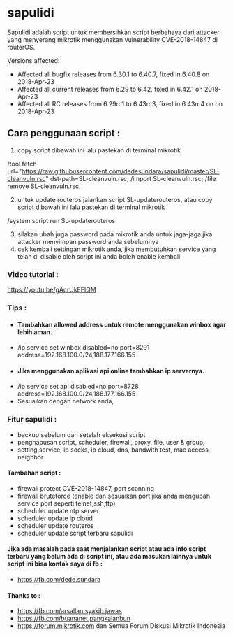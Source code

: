 # sapulidi

Sapulidi adalah script untuk membersihkan script berbahaya dari attacker yang menyerang mikrotik menggunakan vulnerability CVE-2018-14847 di routerOS.

Versions affected:

* Affected all bugfix releases from 6.30.1 to 6.40.7, fixed in 6.40.8 on 2018-Apr-23
* Affected all current releases from 6.29 to 6.42, fixed in 6.42.1 on 2018-Apr-23
* Affected all RC releases from 6.29rc1 to 6.43rc3, fixed in 6.43rc4 on on 2018-Apr-23

## Cara penggunaan script :
1. copy script dibawah ini lalu pastekan di terminal mikrotik

/tool fetch url="https://raw.githubusercontent.com/dedesundara/sapulidi/master/SL-cleanvuln.rsc" dst-path=SL-cleanvuln.rsc;
/import SL-cleanvuln.rsc;
/file remove SL-cleanvuln.rsc;

2. untuk update routeros jalankan script SL-updaterouteros, atau copy script dibawah ini lalu pastekan di terminal mikrotik 

/system script run SL-updaterouteros

3. silakan ubah juga password pada mikrotik anda untuk jaga-jaga jika attacker menyimpan password anda sebelumnya
4. cek kembali settingan mikrotik anda, jika membutuhkan service yang telah di disable oleh script ini anda boleh enable kembali

### Video tutorial :
https://youtu.be/gAcrUkEFlQM

### Tips :
* #### Tambahkan allowed address untuk remote menggunakan winbox agar lebih aman. 
* /ip service set winbox disabled=no port=8291 address=192.168.100.0/24,188.177.166.155
* #### Jika menggunakan aplikasi api online tambahkan ip servernya.
* /ip service set api disabled=no port=8728 address=192.168.100.0/24,188.177.166.155
* Sesuaikan dengan network anda,



### Fitur sapulidi :
* backup sebelum dan setelah eksekusi script
* penghapusan script, scheduler, firewall, proxy, file, user & group,  
* setting service, ip socks, ip cloud, dns, bandwith test, mac access, neighbor
#### Tambahan script :
* firewall protect CVE-2018-14847, port scanning
* firewall bruteforce (enable dan sesuaikan port jika anda mengubah service port seperti telnet,ssh,ftp)
* scheduler update ntp server
* scheduler update ip cloud
* scheduler update routeros
* scheduler update script terbaru sapulidi

#### Jika ada masalah pada saat menjalankan script atau ada info script terbaru yang belum ada di script ini, atau ada masukan lainnya untuk script ini bisa kontak saya di fb :
* https://fb.com/dede.sundara

#### Thanks to :
* https://fb.com/arsallan.syakib.jawas
* https://fb.com/buananet.pangkalanbun
* https://forum.mikrotik.com dan Semua Forum Diskusi Mikrotik Indonesia

